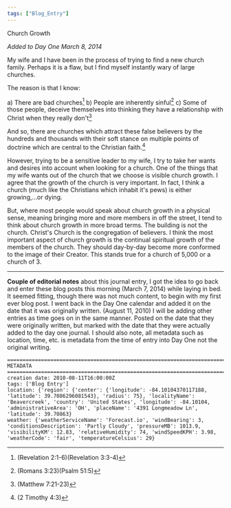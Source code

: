 ```yaml
---
tags: ["Blog_Entry"]
---
```


Church Growth

*Added to Day One March 8, 2014*

My wife and I have been in the process of trying to find a new church family. Perhaps it is a flaw, but I find myself instantly wary of large churches.

The reason is that I know:


a) There are bad churches[^fn1]
b) People are inherently sinful[^fn2]
c) Some of those people, deceive themselves into thinking they have a relationship with Christ when they really don't[^fn3]

And so, there are churches which attract these false believers by the hundreds and thousands with their soft stance on multiple points of doctrine which are central to the Christian faith.[^fn4]

However, trying to be a sensitive leader to my wife, I try to take her wants and desires into account when looking for a church. One of the things that my wife wants out of the church that we choose is visible church growth. I agree that the growth of the church is very important. In fact, I think a church (much like the Christians which inhabit it's pews) is either growing,...or dying.

But, where most people would speak about church growth in a physical sense, meaning bringing more and more members in off the street, I tend to think about church growth in more broad terms. The building is not the church. Christ's Church is the congregation of believers. I think the most important aspect of church growth is the continual spiritual growth of the members of the church. They should day-by-day become more conformed to the image of their Creator. This stands true for a church of 5,000 or a church of 3.

[^fn1]: (Revelation 2:1-6)(Revelation 3:3-4)

[^fn2]: (Romans 3:23)(Psalm 51:5)

[^fn3]: (Matthew 7:21-23)

[^fn4]: (2 Timothy 4:3)

----------

**Couple of editorial notes** about this journal entry, I got the idea to go back and enter these blog posts this morning (March 7, 2014) while laying in bed. It seemed fitting, though there was not much content, to begin with my first ever blog post. I went back in the Day One calendar and added it on the date that it was originally written. (August 11, 2010) I will be adding other entries as time goes on in the same manner. Posted on the date that they were originally written, but marked with the date that they were actually added to the day one journal. I should also note, all metadata such as location, time, etc. is metadata from the time of entry into Day One not the original writing.


```
==================================================================================================
METADATA =========================================================================================
creation date: 2010-08-11T16:00:00Z
tags: ['Blog Entry']
location: {'region': {'center': {'longitude': -84.10104370117188, 'latitude': 39.7086296081543}, 'radius': 75}, 'localityName': 'Beavercreek', 'country': 'United States', 'longitude': -84.10104, 'administrativeArea': 'OH', 'placeName': '4391 Longmeadow Ln', 'latitude': 39.70863}
weather: {'weatherServiceName': 'Forecast.io', 'windBearing': 3, 'conditionsDescription': 'Partly Cloudy', 'pressureMB': 1013.9, 'visibilityKM': 12.83, 'relativeHumidity': 74, 'windSpeedKPH': 3.98, 'weatherCode': 'fair', 'temperatureCelsius': 29}
```
